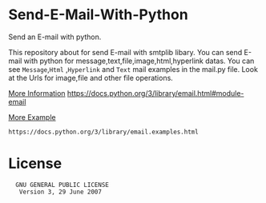 # Send-E-Mail-With-Python
Send an E-mail with python.

  This repository about for send E-mail with smtplib libary. You can send E-mail with python for message,text,file,image,html,hyperlink datas.
You can see `Message`,`Html` ,`Hyperlink` and `Text` mail examples in the mail.py file. Look at the Urls for image,file and other file operations.

[More Information](#)
    https://docs.python.org/3/library/email.html#module-email

[More Example](#)

    https://docs.python.org/3/library/email.examples.html
  
# License

      GNU GENERAL PUBLIC LICENSE
       Version 3, 29 June 2007
    
